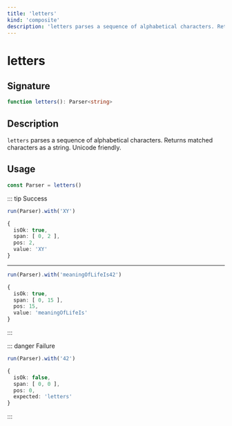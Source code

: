 ```yaml
---
title: 'letters'
kind: 'composite'
description: 'letters parses a sequence of alphabetical characters. Returns matched characters as a string. Unicode friendly.'
---
```


# letters <Composite />

## Signature

```ts
function letters(): Parser<string>
```

## Description

`letters` parses a sequence of alphabetical characters. Returns matched characters as a string. Unicode friendly.

## Usage

```ts
const Parser = letters()
```

::: tip Success
```ts
run(Parser).with('XY')

{
  isOk: true,
  span: [ 0, 2 ],
  pos: 2,
  value: 'XY'
}
```
---
```ts
run(Parser).with('meaningOfLifeIs42')

{
  isOk: true,
  span: [ 0, 15 ],
  pos: 15,
  value: 'meaningOfLifeIs'
}
```
:::

::: danger Failure
```ts
run(Parser).with('42')

{
  isOk: false,
  span: [ 0, 0 ],
  pos: 0,
  expected: 'letters'
}
```
:::
